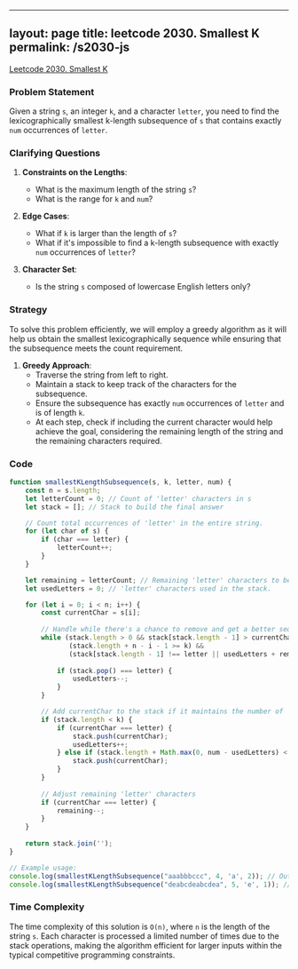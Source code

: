 
---
layout: page
title: leetcode 2030. Smallest K
permalink: /s2030-js
---
[Leetcode 2030. Smallest K](https://algoadvance.github.io/algoadvance/l2030)
### Problem Statement

Given a string `s`, an integer `k`, and a character `letter`, you need to find the lexicographically smallest k-length subsequence of `s` that contains exactly `num` occurrences of `letter`.

### Clarifying Questions

1. **Constraints on the Lengths**:
    - What is the maximum length of the string `s`?
    - What is the range for `k` and `num`?

2. **Edge Cases**:
    - What if `k` is larger than the length of `s`?
    - What if it's impossible to find a k-length subsequence with exactly `num` occurrences of `letter`?

3. **Character Set**:
    - Is the string `s` composed of lowercase English letters only?

### Strategy

To solve this problem efficiently, we will employ a greedy algorithm as it will help us obtain the smallest lexicographically sequence while ensuring that the subsequence meets the count requirement.

1. **Greedy Approach**:
    - Traverse the string from left to right.
    - Maintain a stack to keep track of the characters for the subsequence.
    - Ensure the subsequence has exactly `num` occurrences of `letter` and is of length `k`.
    - At each step, check if including the current character would help achieve the goal, considering the remaining length of the string and the remaining characters required.

### Code

```javascript
function smallestKLengthSubsequence(s, k, letter, num) {
    const n = s.length;
    let letterCount = 0; // Count of 'letter' characters in s
    let stack = []; // Stack to build the final answer

    // Count total occurrences of 'letter' in the entire string.
    for (let char of s) {
        if (char === letter) {
            letterCount++;
        }
    }

    let remaining = letterCount; // Remaining 'letter' characters to be processed.
    let usedLetters = 0; // 'letter' characters used in the stack.

    for (let i = 0; i < n; i++) {
        const currentChar = s[i];
        
        // Handle while there's a chance to remove and get a better sequence
        while (stack.length > 0 && stack[stack.length - 1] > currentChar &&
               (stack.length + n - i - 1 >= k) && 
               (stack[stack.length - 1] !== letter || usedLetters + remaining > num)) {
            
            if (stack.pop() === letter) {
                usedLetters--;
            }
        }

        // Add currentChar to the stack if it maintains the number of 'letter' characters
        if (stack.length < k) {
            if (currentChar === letter) {
                stack.push(currentChar);
                usedLetters++;
            } else if (stack.length + Math.max(0, num - usedLetters) < k) {
                stack.push(currentChar);
            }
        }
        
        // Adjust remaining 'letter' characters
        if (currentChar === letter) {
            remaining--;
        }
    }
    
    return stack.join('');
}

// Example usage:
console.log(smallestKLengthSubsequence("aaabbbccc", 4, 'a', 2)); // Output example "aabc"
console.log(smallestKLengthSubsequence("deabcdeabcdea", 5, 'e', 1)); // Output example "abcde"
```

### Time Complexity

The time complexity of this solution is `O(n)`, where `n` is the length of the string `s`. Each character is processed a limited number of times due to the stack operations, making the algorithm efficient for larger inputs within the typical competitive programming constraints.